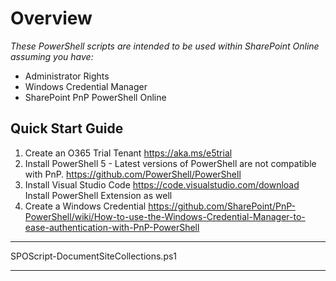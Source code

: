 # Overview

_These PowerShell scripts are intended to be used within SharePoint Online assuming you have:_
* Administrator Rights
* Windows Credential Manager
* SharePoint PnP PowerShell Online

## Quick Start Guide
1. Create an O365 Trial Tenant
  https://aka.ms/e5trial 
2. Install PowerShell 5 - Latest versions of PowerShell are not compatible with PnP.
  https://github.com/PowerShell/PowerShell
3. Install Visual Studio Code
  https://code.visualstudio.com/download
   Install PowerShell Extension as well
3. Create a Windows Credential
  https://github.com/SharePoint/PnP-PowerShell/wiki/How-to-use-the-Windows-Credential-Manager-to-ease-authentication-with-PnP-PowerShell

***
SPOScript-DocumentSiteCollections.ps1


***
